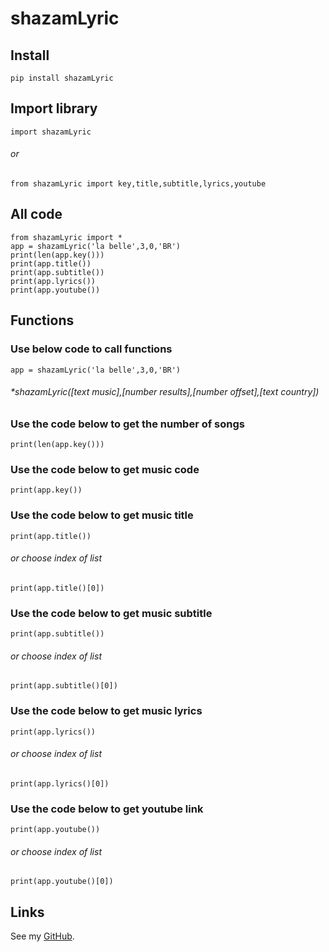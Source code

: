# shazamLyric

## Install
```
pip install shazamLyric
```

## Import library 
```
import shazamLyric
```
###### or
```
from shazamLyric import key,title,subtitle,lyrics,youtube
```

## All code
```
from shazamLyric import *
app = shazamLyric('la belle',3,0,'BR')
print(len(app.key()))
print(app.title())
print(app.subtitle())
print(app.lyrics())
print(app.youtube())
```

## Functions
### Use below code to call functions
```
app = shazamLyric('la belle',3,0,'BR')
```
###### *shazamLyric([text music],[number results],[number offset],[text country])

### Use the code below to get the number of songs
```
print(len(app.key()))
```
### Use the code below to get music code
```
print(app.key())
```
### Use the code below to get music title
```
print(app.title())
```
###### or choose index of list
```
print(app.title()[0])
```
### Use the code below to get music subtitle
```
print(app.subtitle())
```
###### or choose index of list
```
print(app.subtitle()[0])
```
### Use the code below to get music lyrics
```
print(app.lyrics())
```
###### or choose index of list
```
print(app.lyrics()[0])
```
### Use the code below to get youtube link
```
print(app.youtube())
```
###### or choose index of list
```
print(app.youtube()[0])
```

## Links
See my [GitHub](https://github.com/claudiotorresarbe).

